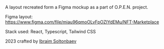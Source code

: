 A layout recreated form a Figma mockup as a part of O.P.E.N. project.

Figma layout: https://www.figma.com/file/miau96qmoOLvFpOZIYdEMu/NFT-Marketplace

Stack used: React, Typescript, Tailwind CSS

2023 crafted by [Ibraim Soltonbaev](https://soltonbaev.com)
